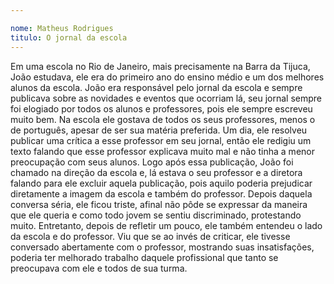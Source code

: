 ```yaml
---

nome: Matheus Rodrigues
titulo: O jornal da escola
---
```


Em uma escola no Rio de Janeiro, mais precisamente na Barra da Tijuca, João estudava, ele era do primeiro ano do ensino médio e um dos melhores alunos da escola.
João era responsável pelo jornal da escola e sempre publicava sobre as novidades e eventos que ocorriam lá, seu jornal sempre foi elogiado por todos os alunos e professores, pois ele sempre escreveu muito bem. Na escola ele gostava de todos os seus professores, menos o de português, apesar de ser sua matéria preferida.
Um dia, ele resolveu publicar uma crítica a esse professor em seu jornal, então ele redigiu um texto falando que esse professor explicava muito mal e não tinha a menor preocupação com seus alunos. Logo após essa publicação, João foi chamado na direção da escola e, lá estava o seu professor e a diretora falando para ele excluir aquela publicação, pois aquilo poderia prejudicar diretamente a imagem da escola e também do professor.
Depois daquela conversa séria, ele ficou  triste, afinal não pôde se expressar da maneira que ele queria e como todo jovem se sentiu discriminado, protestando muito. Entretanto, depois de refletir um pouco, ele também entendeu o lado da escola e do professor. Viu que se ao invés de criticar, ele tivesse conversado abertamente com o professor, mostrando suas insatisfações, poderia ter melhorado trabalho daquele profissional que tanto se preocupava com ele e todos de sua turma. 
